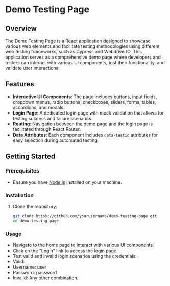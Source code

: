 # Demo Testing Page

## Overview

The Demo Testing Page is a React application designed to showcase various web elements and facilitate testing methodologies using different web testing frameworks, such as Cypress and WebdriverIO. This application serves as a comprehensive demo page where developers and testers can interact with various UI components, test their functionality, and validate user interactions.

## Features

- **Interactive UI Components**: The page includes buttons, input fields, dropdown menus, radio buttons, checkboxes, sliders, forms, tables, accordions, and modals.
- **Login Page**: A dedicated login page with mock validation that allows for testing success and failure scenarios.
- **Routing**: Navigation between the demo page and the login page is facilitated through React Router.
- **Data Attributes**: Each component includes `data-testid` attributes for easy selection during automated testing.

## Getting Started

### Prerequisites

- Ensure you have [Node.js](https://nodejs.org/) installed on your machine.

### Installation

1. Clone the repository:

   ```bash
   git clone https://github.com/yourusername/demo-testing-page.git
   cd demo-testing-page

### Usage

- Navigate to the home page to interact with various UI components.
- Click on the "Login" link to access the login page.
- Test valid and invalid login scenarios using the credentials:
- Valid:
- Username: user
- Password: password
- Invalid: Any other combination.